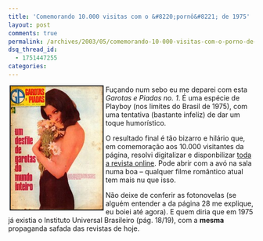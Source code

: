 ```yaml
---
title: 'Comemorando 10.000 visitas com o &#8220;pornô&#8221; de 1975'
layout: post
comments: true
permalink: /archives/2003/05/comemorando-10-000-visitas-com-o-porno-de-1975.html/
dsq_thread_id:
  - 1751447255
categories:
---
```

<img src="/img/blig/garotasepiadas.jpg" border="2" alt="" hspace="3" style="float:left; margin-right:4px;" />Fuçando num sebo eu me deparei com esta *Garotas e Piadas no. 1*. É uma espécie de Playboy (nos limites do Brasil de 1975), com uma tentativa (bastante infeliz) de dar um toque humorístico.

O resultado final é tão bizarro e hilário que, em comemoração aos 10.000 visitantes da página, resolvi digitalizar e disponbilizar [toda a revista online][1]. Pode abrir com a avó na sala numa boa &#8211; qualquer filme romântico atual tem mais nu que isso.

Não deixe de conferir as fotonovelas (se alguém entender a da página 28 me explique, eu boiei até agora). E quem diria que em 1975 já existia o Instituto Universal Brasileiro (pág. 18/19), com a **mesma** propaganda safada das revistas de hoje.

 [1]: /gep.html
